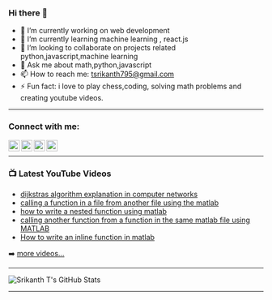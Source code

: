 ### Hi there 👋

<!--
**srikantht123/srikantht123** is a ✨ _special_ ✨ repository because its `README.md` (this file) appears on your GitHub profile.

Here are some ideas to get you started:

- 🔭 I’m currently working on ...
- 🌱 I’m currently learning ...
- 👯 I’m looking to collaborate on ...
- 🤔 I’m looking for help with ...
- 💬 Ask me about ...
- 📫 How to reach me: ...
- 😄 Pronouns: ...
- ⚡ Fun fact: ...
-->

- 🔭 I’m currently working on web development
- 🌱 I’m currently learning machine learning , react.js 
- 👯 I’m looking to collaborate on projects related python,javascript,machine learning
- 💬 Ask me about math,python,javascript
- 📫 How to reach me: tsrikanth795@gmail.com
- ⚡ Fun fact: i love to play chess,coding, solving math problems and creating youtube videos.

---

### Connect with me:

[<img align="left" alt="CodeAndCurious | YouTube" width="22px" src="https://cdn.jsdelivr.net/npm/simple-icons@v3/icons/youtube.svg" />][youtube]
[<img align="left" alt="CodeAndCurious | TwitterCodeAndCurious" width="22px" src="https://cdn.jsdelivr.net/npm/simple-icons@v3/icons/twitter.svg" />][twitter]
[<img align="left" alt="CodeAndCurious | LinkedIn" width="22px" src="https://cdn.jsdelivr.net/npm/simple-icons@v3/icons/linkedin.svg" />][linkedin]
[<img align="left" alt="CodeAndCurious | Instagram" width="22px" src="https://cdn.jsdelivr.net/npm/simple-icons@v3/icons/instagram.svg" />][instagram]

<br />

---

### 📺 Latest YouTube Videos
<!-- YOUTUBE:START -->
- [dijkstras algorithm explanation in computer networks](https://www.youtube.com/watch?v=uC5GPNia4cA)
- [calling a function in a file from another file using the matlab](https://www.youtube.com/watch?v=a1ERMzeLi4I)
- [how to write a nested function using matlab](https://www.youtube.com/watch?v=D1EQny0NZcQ)
- [calling another function from a function in the same matlab file using MATLAB](https://www.youtube.com/watch?v=SdtIsqKK9lU)
- [How to write an inline function in matlab](https://www.youtube.com/watch?v=b8oG3CD2t7A)
<!-- YOUTUBE:END -->

➡️ [more videos...](https://www.youtube.com/channel/UCavnrcnSY0R9xguG-6t5VLw)

---

<img align="left" alt="Srikanth T's GitHub Stats" src="https://github-readme-stats.codestackr.vercel.app/api?username=srikantht123&show_icons=true&hide_border=true&count_private=true&theme=dark" />

<br />

---

[twitter]: https://twitter.com/CodeAndCurious
[youtube]: https://www.youtube.com/channel/UCavnrcnSY0R9xguG-6t5VLw
[instagram]: https://www.instagram.com/codeandcurious/
[linkedin]: https://www.linkedin.com/in/srikantht165/
